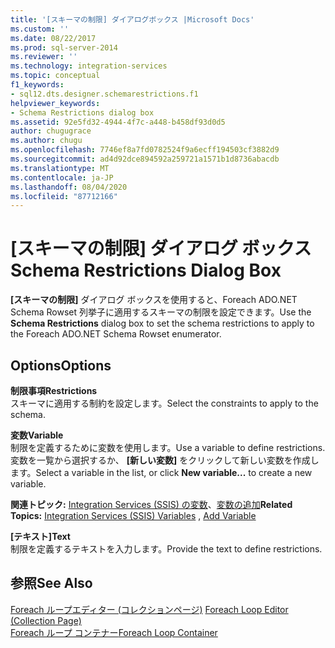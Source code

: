```yaml
---
title: '[スキーマの制限] ダイアログボックス |Microsoft Docs'
ms.custom: ''
ms.date: 08/22/2017
ms.prod: sql-server-2014
ms.reviewer: ''
ms.technology: integration-services
ms.topic: conceptual
f1_keywords:
- sql12.dts.designer.schemarestrictions.f1
helpviewer_keywords:
- Schema Restrictions dialog box
ms.assetid: 92e5fd32-4944-4f7c-a448-b458df93d0d5
author: chugugrace
ms.author: chugu
ms.openlocfilehash: 7746ef8a7fd0782524f9a6ecff194503cf3882d9
ms.sourcegitcommit: ad4d92dce894592a259721a1571b1d8736abacdb
ms.translationtype: MT
ms.contentlocale: ja-JP
ms.lasthandoff: 08/04/2020
ms.locfileid: "87712166"
---
```

# <a name="schema-restrictions-dialog-box"></a><span data-ttu-id="72875-102">[スキーマの制限] ダイアログ ボックス</span><span class="sxs-lookup"><span data-stu-id="72875-102">Schema Restrictions Dialog Box</span></span>
  <span data-ttu-id="72875-103">**[スキーマの制限]** ダイアログ ボックスを使用すると、Foreach ADO.NET Schema Rowset 列挙子に適用するスキーマの制限を設定できます。</span><span class="sxs-lookup"><span data-stu-id="72875-103">Use the **Schema Restrictions** dialog box to set the schema restrictions to apply to the Foreach ADO.NET Schema Rowset enumerator.</span></span>  
  
## <a name="options"></a><span data-ttu-id="72875-104">Options</span><span class="sxs-lookup"><span data-stu-id="72875-104">Options</span></span>  
 <span data-ttu-id="72875-105">**制限事項**</span><span class="sxs-lookup"><span data-stu-id="72875-105">**Restrictions**</span></span>  
 <span data-ttu-id="72875-106">スキーマに適用する制約を設定します。</span><span class="sxs-lookup"><span data-stu-id="72875-106">Select the constraints to apply to the schema.</span></span>  
  
 <span data-ttu-id="72875-107">**変数**</span><span class="sxs-lookup"><span data-stu-id="72875-107">**Variable**</span></span>  
 <span data-ttu-id="72875-108">制限を定義するために変数を使用します。</span><span class="sxs-lookup"><span data-stu-id="72875-108">Use a variable to define restrictions.</span></span> <span data-ttu-id="72875-109">変数を一覧から選択するか、 **[新しい変数]** をクリックして新しい変数を作成します。</span><span class="sxs-lookup"><span data-stu-id="72875-109">Select a variable in the list, or click **New variable...** to create a new variable.</span></span>  
  
 <span data-ttu-id="72875-110">**関連トピック:** [Integration Services &#40;SSIS&#41; の変数](integration-services-ssis-variables.md)、[変数の追加](../../2014/integration-services/add-variable.md)</span><span class="sxs-lookup"><span data-stu-id="72875-110">**Related Topics:** [Integration Services &#40;SSIS&#41; Variables](integration-services-ssis-variables.md) , [Add Variable](../../2014/integration-services/add-variable.md)</span></span>  
  
 <span data-ttu-id="72875-111">**[テキスト]**</span><span class="sxs-lookup"><span data-stu-id="72875-111">**Text**</span></span>  
 <span data-ttu-id="72875-112">制限を定義するテキストを入力します。</span><span class="sxs-lookup"><span data-stu-id="72875-112">Provide the text to define restrictions.</span></span>  
  
## <a name="see-also"></a><span data-ttu-id="72875-113">参照</span><span class="sxs-lookup"><span data-stu-id="72875-113">See Also</span></span>  
 <span data-ttu-id="72875-114">[Foreach ループエディター &#40;コレクションページ&#41;](../../2014/integration-services/foreach-loop-editor-collection-page.md) </span><span class="sxs-lookup"><span data-stu-id="72875-114">[Foreach Loop Editor &#40;Collection Page&#41;](../../2014/integration-services/foreach-loop-editor-collection-page.md) </span></span>  
 [<span data-ttu-id="72875-115">Foreach ループ コンテナー</span><span class="sxs-lookup"><span data-stu-id="72875-115">Foreach Loop Container</span></span>](control-flow/foreach-loop-container.md)  
  
  
